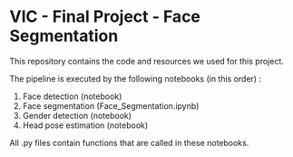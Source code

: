 # VIC - Final Project - Face Segmentation

This repository contains the code and resources we used for this project.

The pipeline is executed by the following notebooks (in this order) :

1) Face detection (notebook)
2) Face segmentation (Face_Segmentation.ipynb)
3) Gender detection (notebook)
4) Head pose estimation (notebook)

All .py files contain functions that are called in these notebooks.
